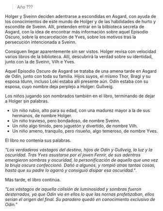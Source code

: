 > Año ???

Holger y Sveinn deciden adentrarse a escondidas en Asgard, con ayuda de los conocimientos de este mundo de Holger y de las habilidades de hurto y escondite de Sveinn. Allí, pretenden entrar en la bilbioteca secreta de Asgard, con la idea de encontrar más información sobre aquel Episodio Oscuro, sobre la encarcelación de Yves, sobre los motivos tras la persecución intencionada a Sveinn.

Consiguen llegar aparentemente sin ser vistos. Holger revisa con velocidad varios libros de la biblioteca. Allí, descubrirá la verdad sobre su identidad, junto con la de Sveinn, Vilh e Yves.

Aquel Episodio Oscuro de Asgard se trataba de una amena tarde en Asgard de Odín, junto con toda su familia. Hijos suyos, el mismo Thor, Bragi y su esposa Idunn, incluso Loki estaba allí presente aún. Odín estaba con su esposa, cuyo nombre deja perplejo a Holger: Gullveig.

Los niños jugando son nombrados también en el libro, terminando de dejar a Holger sin palabras. 
* Un niño rubio, alto para su edad, con una madurez mayor a la de sus hermanos, de nombre Holger.
* Un niño travieso, pero bondadoso, de nombre Sveinn.
* Un niño algo tímido, pero juguetón y divertido, de nombre Vilh.
* Un niño ameno, tranquilo, pero risueño, algo temeroso, de nombre Yves.

El libro no contenía sus palabras. 

*"Los verdaderos vástagos del destino, hijos de Odín y Gullveig, la luz y la oscuridad. Tras Yves asustarse por el joven Fenrir, de sus adentros emergieron sombras y oscuridad, la personificación de aquello que una vez la bruja oscura confeccionó. Dañó a algunos, y rompió otras tantas cosas, hasta que su padre lo agarró y consiguió disipar esa oscuridad."*. 

Más tarde, el libro continúa.

*"Los vástagos de aquella colisión de luminosidad y sombras fueron desterrados, ya que Odín vio en ellos lo que las nornas profetizaban, ellos serían el origen del final. Su paradero quedó en conocimiento exclusivo de Odín."*